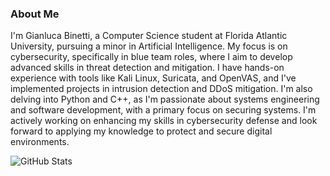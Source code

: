 ### About Me

I'm Gianluca Binetti, a Computer Science student at Florida Atlantic University, pursuing a minor in Artificial Intelligence. My focus is on cybersecurity, specifically in blue team roles, where I aim to develop advanced skills in threat detection and mitigation. I have hands-on experience with tools like Kali Linux, Suricata, and OpenVAS, and I've implemented projects in intrusion detection and DDoS mitigation. I'm also delving into Python and C++, as I'm passionate about systems engineering and software development, with a primary focus on securing systems. I'm actively working on enhancing my skills in cybersecurity defense and look forward to applying my knowledge to protect and secure digital environments.


![GitHub Stats](https://github-readme-stats.vercel.app/api?username=gianlucabinetti&theme=dark&show_icons=true&bg_color=0d1117&title_color=00ff00&text_color=00ff00&icon_color=00ff00)
